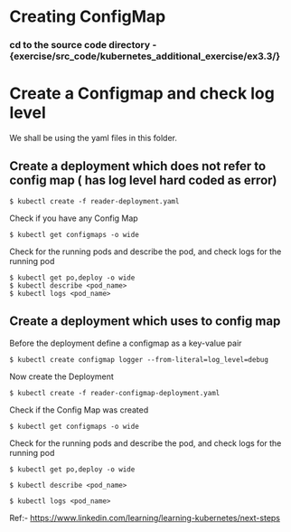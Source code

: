 # Creating ConfigMap

### cd to the source code directory - {exercise/src_code/kubernetes_additional_exercise/ex3.3/}

# Create a Configmap and check log level

We shall be using the yaml files in this folder. 

## Create a deployment which does not refer to config map ( has log level hard coded as error)
```
$ kubectl create -f reader-deployment.yaml
```

Check if you have any Config Map
```
$ kubectl get configmaps -o wide
```

Check for the running pods and describe the pod, and check logs for the running pod
```
$ kubectl get po,deploy -o wide
$ kubectl describe <pod_name>
$ kubectl logs <pod_name>
```

## Create a deployment which uses to config map

Before the deployment define a configmap as a key-value pair

```
$ kubectl create configmap logger --from-literal=log_level=debug
```

Now create the Deployment
```
$ kubectl create -f reader-configmap-deployment.yaml
```

Check if the Config Map was created
```
$ kubectl get configmaps -o wide
```
Check for the running pods and describe the pod, and check logs for the running pod

```
$ kubectl get po,deploy -o wide

$ kubectl describe <pod_name>

$ kubectl logs <pod_name>
```


Ref:- https://www.linkedin.com/learning/learning-kubernetes/next-steps

